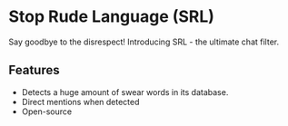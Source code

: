 # Stop Rude Language (SRL)

Say goodbye to the disrespect! Introducing SRL - the ultimate chat filter.

## [](https://github.com/TitanEmbeds/Titan#features)Features

-   Detects a huge amount of swear words in its database.
-   Direct mentions when detected
-   Open-source
